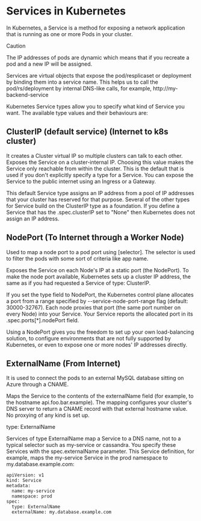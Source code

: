 # Services in Kubernetes
In Kubernetes, a Service is a method for exposing a network application that is running as one or more Pods in your cluster.
> [!CAUTION]
> The IP addresses of pods are dynamic which means that if you recreate a pod and a new IP will be assigned.

Services are virtual objects that expose the pod/resplicaset or deployment by binding them into a service name.
This helps us to call the pod/rs/deployment by internal DNS-like calls, for example, http://my-backend-service

Kubernetes Service types allow you to specify what kind of Service you want.
The available type values and their behaviours are:

## ClusterIP (default service) (Internet to k8s cluster)
It creates a Cluster virtual IP so multiple clusters can talk to each other. Exposes the Service on a cluster-internal IP. Choosing this value makes the Service only reachable from within the cluster. This is the default that is used if you don't explicitly specify a type for a Service. You can expose the Service to the public internet using an Ingress or a Gateway.

This default Service type assigns an IP address from a pool of IP addresses that your cluster has reserved for that purpose. Several of the other types for Service build on the ClusterIP type as a foundation. If you define a Service that has the .spec.clusterIP set to "None" then Kubernetes does not assign an IP address.

## NodePort (To Internet through a Worker Node)
Used to map a node port to a pod port using [selector]. The selector is used to filter the pods with some sort of criteria like app name.

Exposes the Service on each Node's IP at a static port (the NodePort). To make the node port available, Kubernetes sets up a cluster IP address, the same as if you had requested a Service of type: ClusterIP.

If you set the type field to NodePort, the Kubernetes control plane allocates a port from a range specified by --service-node-port-range flag (default: 30000-32767). Each node proxies that port (the same port number on every Node) into your Service. Your Service reports the allocated port in its .spec.ports[*].nodePort field.

Using a NodePort gives you the freedom to set up your own load-balancing solution, to configure environments that are not fully supported by Kubernetes, or even to expose one or more nodes' IP addresses directly.

## ExternalName (From Internet)
It is used to connect the pods to an external MySQL database sitting on Azure through a CNAME.

Maps the Service to the contents of the externalName field (for example, to the hostname api.foo.bar.example). The mapping configures your cluster's DNS server to return a CNAME record with that external hostname value. No proxying of any kind is set up.

type: ExternalName

Services of type ExternalName map a Service to a DNS name, not to a typical selector such as my-service or cassandra. You specify these Services with the spec.externalName parameter.
This Service definition, for example, maps the my-service Service in the prod namespace to my.database.example.com:
```
apiVersion: v1
kind: Service
metadata:
  name: my-service
  namespace: prod
spec:
  type: ExternalName
  externalName: my.database.example.com
```
